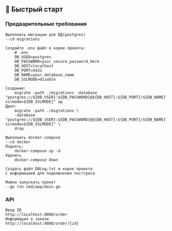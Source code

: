## 🚀 Быстрый старт

### Предварительные требования
    Выполнить миграции для БД(postgres)
    --cd migrations

    Создайте .env файл в корне проекта:
        # .env
        DB_USER=postgres
        DB_PASSWORD=your_secure_password_here
        DB_HOST=localhost
        DB_PORT=5432
        DB_NAME=your_database_name
        DB_SSLMODE=disable

    Создание:
        migrate -path ./migrations -database "postgres://${DB_USER}:${DB_PASSWORD}@${DB_HOST}:${DB_PORT}/${DB_NAME}?sslmode=${DB_SSLMODE}" up
    Дроп:
        migrate -path ./migrations \
        -database "postgres://${DB_USER}:${DB_PASSWORD}@${DB_HOST}:${DB_PORT}/${DB_NAME}?sslmode=${DB_SSLMODE}" \
        drop

    Выполнить docker-compose
    --cd docker
    Поднять:
        docker-compose up -d
    Удалить
        docker-compose down

    Создать файл DBLog.txt в корне проекта
    С информацией для подключения постгреса 
    
    Можно запускать проект
    --go run cmd/app/main.go

### API
    Ввод ID
    http://localhost:8080/order
    Информация о заказе
    http://localhost:8080/order/{id}
